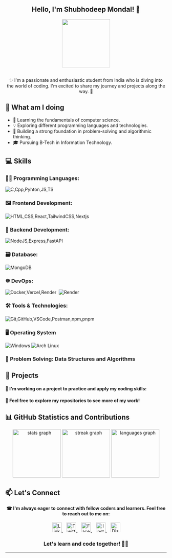 <h2 align="center">Hello, I'm Shubhodeep Mondal! 👋</h2>

<div align="center">
  <img height="150" src="https://i.pinimg.com/originals/fc/21/16/fc2116fb21de12a62d4b36c31bbb1e6f.gif">
</div>
<br>
<p align="center">✨ I'm a passionate and enthusiastic student from India who is diving into the world of coding. I'm excited to share my journey and projects along the way. 🎑</p>

## 🚀 What am I doing

- 🌱 Learning the fundamentals of computer science.
- 💡 Exploring different programming languages and technologies.
- 🧠 Building a strong foundation in problem-solving and algorithmic thinking.
- 🎓 Pursuing B-Tech in Information Technology.

## 💻 Skills

### **👨‍💻 Programming Languages**:

![C,Cpp,Pyhton,JS,TS](https://skillicons.dev/icons?i=c,cpp,python,js,ts)

### **🖼 Frontend Development**:

![HTML,CSS,React,TailwindCSS,Nextjs](https://skillicons.dev/icons?i=html,css,react,tailwindcss,nextjs)

### **🔧 Backend Development**:

![NodeJS,Express,FastAPI](https://skillicons.dev/icons?i=nodejs,express,fastapi)

### **🗃️ Database**:

![MongoDB](https://skillicons.dev/icons?i=mongodb,postgres)

### **☸️ DevOps**:

![Docker,Vercel,Render](https://skillicons.dev/icons?i=docker,vercel)‎ ‎ ‎![Render](https://skills.syvixor.com/api/icons?i=render)

### **🛠 Tools & Technologies**:

![Git,GitHub,VSCode,Postman,npm,pnpm](https://skillicons.dev/icons?i=git,github,vscode,postman,npm,pnpm)

### **🖥️ Operating System**

![Windows](https://skillicons.dev/icons?i=windows)
![Arch Linux](https://skillicons.dev/icons?i=arch)

### **🎯 Problem Solving**: Data Structures and Algorithms

## 🌟 Projects

#### 🎐 I'm working on a project to practice and apply my coding skills:

#### 🧧 Feel free to explore my repositories to see more of my work!

## 📊 GitHub Statistics and Contributions

<div align="center">
  <img src="https://github-readme-stats.vercel.app/api?username=Spidy394&hide_title=false&hide_rank=false&show_icons=true&include_all_commits=false&count_private=true&disable_animations=false&theme=dracula&locale=en&hide_border=false" height="150" alt="stats graph"  />
  <img src="https://streak-stats.demolab.com?user=Spidy394&locale=en&mode=daily&theme=dracula&hide_border=false&border_radius=5" height="150" alt="streak graph"  />
  <img src="https://github-readme-stats.vercel.app/api/top-langs?username=Spidy394&locale=en&hide_title=false&layout=compact&card_width=320&langs_count=5&theme=dracula&hide_border=false" height="150" alt="languages graph"  />
<br>

<h2 align="left">📫 Let's Connect</h2>

#### ☎ I'm always eager to connect with fellow coders and learners. Feel free to reach out to me on:

<div align="center">
  <a href="https://www.linkedin.com/in/shubho-deep" target="_blank">
    <img src="https://skillicons.dev/icons?i=linkedin" height="30" alt="LinkedIn Logo" />
  </a>&nbsp;&nbsp;
  <a href="https://twitter.com/shubho_deep_09" target="_blank">
    <img src="https://cdn.simpleicons.org/X/1DA1F2" height="30" alt="Twitter Logo" />
  </a>&nbsp;&nbsp;
  <a href="https://www.facebook.com/shubho.deep.16" target="_blank">
    <img src="https://cdn.simpleicons.org/facebook/1877F2" height="30" alt="Facebook Logo" />
  </a>&nbsp;&nbsp;
  <a href="https://www.instagram.com/shubho_deep_09/" target="_blank">
    <img src="https://cdn.simpleicons.org/instagram/E4405F" height="30" alt="Instagram Logo" />
  </a>&nbsp;&nbsp;
  <a href="https://discordapp.com/users/733591282441781310" target="_blank">
    <img src="https://cdn.simpleicons.org/discord/5865F2" height="30" alt="Discord Logo" />
  </a>
</div>

<h3 align="center">Let's learn and code together! 🤝🤍 </h3>

---
